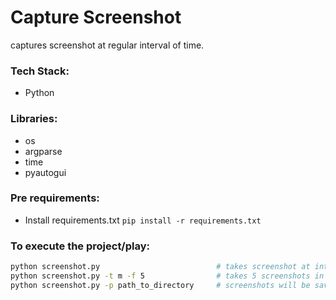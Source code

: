 # Capture Screenshot
captures screenshot at regular interval of time.


### Tech Stack:
+ Python

### Libraries:
+ os
+ argparse
+ time
+ pyautogui

### Pre requirements:
+ Install requirements.txt `pip install -r requirements.txt`

### To execute the project/play:
```bash
python screenshot.py                          # takes screenshot at interval of 1 hour
python screenshot.py -t m -f 5                # takes 5 screenshots in 1 minute 
python screenshot.py -p path_to_directory     # screenshots will be saved to path_to_directory
```